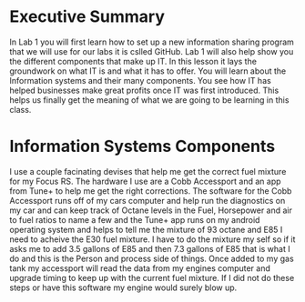 # Executive Summary
In Lab 1 you will first learn how to set up a new information sharing program that we will use for our labs it is cslled GitHub. Lab 1 will also help show you the different components that make up IT. In this lesson it lays the groundwork on what IT is and what it has to offer. You will learn about the Information systems and their many components. You see how IT has helped businesses make great profits once IT was first introduced. This helps us finally get the meaning of what we are going to be learning in this class.
# Information Systems Components
I use a couple facinating devises that help me get the correct fuel mixture for my Focus RS. The hardware I use are a Cobb Accessport and an app from Tune+ to help me get the right corrections. The software for the Cobb Accessport runs off of my cars computer and help run the diagnostics on my car and can keep track of Octane levels in the Fuel, Horsepower and air to fuel ratios to name a few and the Tune+ app runs on my android operating system and helps to tell me the mixture of 93 octane and E85 I need to acheive the E30 fuel mixture. I have to do the mixture my self so if it asks me to add 3.5 gallons of E85 and then 7.3 gallons of E85 that is what I do and this is the Person and process side of things. Once added to my gas tank my accessport will read the data from my engines computer and upgrade timing to keep up with the current fuel mixture. If I did not do these steps or have this software my engine would surely blow up.
